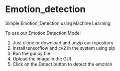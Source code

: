 # Emotion_detection
Simple Emotion_Detection using Machine Learning

To use our Emotion Detection Model
1. Just clone or download and unzip our repository
2. Install tensorflow and cv2 in the system using pip
3. Run the gui.py file
4. Upload the image in the GUI
5. Click on the Detect button to detect the emotion
